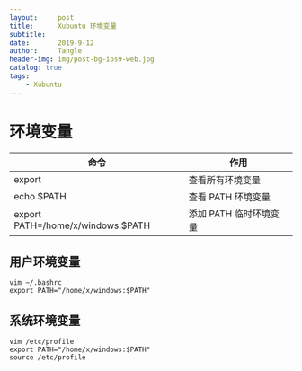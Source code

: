```yaml
---
layout:     post
title:      Xubuntu 环境变量
subtitle:   
date:       2019-9-12
author:     Tangle
header-img: img/post-bg-ios9-web.jpg
catalog: true
tags:
    - Xubuntu
---
```


# 环境变量

| 命令                              | 作用                   |
| --------------------------------- | ---------------------- |
| export                            | 查看所有环境变量       |
| echo \$PATH                       | 查看 PATH 环境变量     |
| export PATH=/home/x/windows:$PATH | 添加 PATH 临时环境变量 |

## 用户环境变量

```
vim ~/.bashrc
export PATH="/home/x/windows:$PATH"
```

## 系统环境变量

```
vim /etc/profile
export PATH="/home/x/windows:$PATH"
source /etc/profile
```
